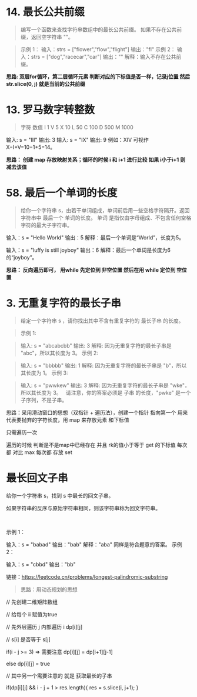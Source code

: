 # 14. 最长公共前缀
> 编写一个函数来查找字符串数组中的最长公共前缀。
> 如果不存在公共前缀，返回空字符串 ""。

> 示例 1：
> 输入：strs = ["flower","flow","flight"]
> 输出："fl"
> 示例 2：
> 输入：strs = ["dog","racecar","car"]
> 输出：""
> 解释：输入不存在公共前缀。

**思路: 双层for循环，第二层循环元素 判断对应的下标值是否一样，记录j位置 然后 str.slice(0, j) 就是当前的公共前缀** 

# 13. 罗马数字转整数
> 字符          数值
> I             1
> V             5
> X             10
> L             50
> C             100
> D             500
> M             1000

输入: s = "III"
输出: 3
输入: s = "IX"
输出: 9
例如：XIV 可视作 X−I+V=10−1+5=14。

**思路：  创建 map 存放映射关系；循环的时候  i 和 i+1 进行比较 如果 i小于i+1 则 减去该值**

# 58. 最后一个单词的长度
> 给你一个字符串 s，由若干单词组成，单词前后用一些空格字符隔开。返回字符串中 最后一个 单词的长度。
单词 是指仅由字母组成、不包含任何空格字符的最大子字符串。

输入：s = "Hello World"
输出：5
解释：最后一个单词是“World”，长度为5。

输入：s = "luffy is still joyboy"
输出：6
解释：最后一个单词是长度为6的“joyboy”。


**思路： 反向遍历即可，
      用while 先定位到 非空位置
      然后在用 while 定位到 空位置**

# 3. 无重复字符的最长子串
> 给定一个字符串 s ，请你找出其中不含有重复字符的 最长子串 的长度。

> 示例 1:

> 输入: s = "abcabcbb"
> 输出: 3 
> 解释: 因为无重复字符的最长子串是 "abc"，所以其长度为 3。
> 示例 2:

> 输入: s = "bbbbb"
> 输出: 1
> 解释: 因为无重复字符的最长子串是 "b"，所以其长度为 1。
> 示例 3:

> 输入: s = "pwwkew"
> 输出: 3
> 解释: 因为无重复字符的最长子串是 "wke"，所以其长度为 3。
     请注意，你的答案必须是 子串 的长度，"pwke" 是一个子序列，不是子串。

思路：采用滑动窗口的思想（双指针 + 遍历法），创建一个指针 指向第一个 用来代表要抛弃的字符长度，用 map 来存放元素 和下标值

只需遍历一次

遍历的时候 判断是不是map中已经存在 并且 rk的值小于等于 get 的下标值
 每次都 对比 max
 每次都 存放 set


# 最长回文子串

给你一个字符串 s，找到 s 中最长的回文子串。

如果字符串的反序与原始字符串相同，则该字符串称为回文字符串。

 

示例 1：

输入：s = "babad"
输出："bab"
解释："aba" 同样是符合题意的答案。
示例 2：

输入：s = "cbbd"
输出："bb"

链接：https://leetcode.cn/problems/longest-palindromic-substring

> 思路：用动态规划的思想

// 先创建二维矩阵数组

// 给每个 ii 赋值为true

// 先外层遍历 j 内部遍历 i
dp[i][j]

// s[i] 是否等于 s[j]

if(i - j >= 3) => 需要注意
dp[i][j] = dp[i+1][j-1]

else dp[i][j] = true

// 其中另一个需要注意的 就是 获取最长的子串

if(dp[i][j] && i - j + 1 > res.length){
      res = s.slice(i, j+1);
}




